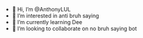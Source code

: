 - 👋 Hi, I’m @AnthonyLUL
- 👀 I’m interested in anti bruh saying
- 🌱 I’m currently learning Dee
- 💞️ I’m looking to collaborate on no bruh saying bot

<!---
AnthonyLUL/AnthonyLUL is a ✨ special ✨ repository because its `README.md` (this file) appears on your GitHub profile.
You can click the Preview link to take a look at your changes.
--->
